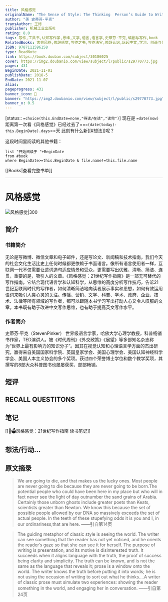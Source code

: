 ```yaml
---
title: 风格感觉
originalName: "The Sense of Style: The Thinking  Person’s Guide to Writing in the 21st Century"
author: "美 史蒂芬·平克"
transAuthor: 王烁
publisher: 机械工业出版社
rating: 8.0
tags: 写作,工具书,认知写作学,思维,文学,语言,语言学,史蒂芬·平克,编剧与写作,book
RelatedBooks: 古典风格,修辞感觉,写作之书,写作法宝,修辞认识,玩起中文,学习、创造与使用知识,写作的禅机,为什么学生不喜欢上学?,风格的要素
ISBN: 9787111596158
type: ReadNote
link: https://book.douban.com/subject/30186025
cover: https://img2.doubanio.com/view/subject/l/public/s29770773.jpg
pages: 431
BeginDate: 2021-11-01
publishDate: 2018-5
EndDate: 2021-11-07
alias:
pageprogress: 431
banner_icon: 📖
banner: "https://img2.doubanio.com/view/subject/l/public/s29770773.jpg"
banner_x: 0.5
---
```

[status:: `=choice(this.EndDate=none,"待读/在读","读完")`]
现在是 `=date(now)`
距离第一次看《风格感觉》已经过去了==`=(date(today)-this.BeginDate).days`==天
此刻有什么新[[#想法]]呢？


这段时间里阅读的其他书籍：

```dataview
list "开始阅读于 "+BeginDate
from #book 
where BeginDate>=this.BeginDate & file.name!=this.file.name
```

[[Books|查看完整书单]]

---
# 风格感觉

![风格感觉|300](https://img2.doubanio.com/view/subject/l/public/s29770773.jpg)

## 简介
### 书籍简介

无论是写微博、微信文章和电子邮件，还是写论文、新闻稿和技术指南，我们今天的社会文化生活比史上任何时候都更依赖于书面语言。像所有语言使用者一样，互联网一代不仅需要让遣词造句适应情景和受众，更需要写出优雅、清晰、简洁、连贯，重要的是，吸引人的文章。《风格感觉：21世纪写作指南》是一部无可替代的写作指南。它结合现代语言学和认知科学，从思维的高度分析写作技巧，告诉21世纪互联网时代的写作者，如何清晰简洁地向读者展示事实和思想，如何有效运用语词来吸引人类心灵的关注。传播、营销、文学、科普、学术、政府、企业、技术、法律等所有领域的写作者，都可以跟随本书学习写出打动人心又令人叹服的文章。本书既有助于改进中文写作思维，也有助于提高英文写作水平。


### 作者简介

史蒂芬·平克（StevenPinker）
世界级语言学家，哈佛大学心理学教授，科普畅销书作家，TED演讲人。被《时代周刊》《外交政策》《展望》等多部知名杂志称为“世界上最有影响力的知识分子”。因其在视觉认知和心理语言学方面的杰出研究，赢得来自美国国家科学院、英国皇家学会、美国心理学会、美国认知神经科学学会、美国人本主义协会的多个奖项。获过四个荣誉博士学位和数个教学奖项，其撰写的8部大众科普图书也屡屡获奖、部部畅销。


## 短评

## RECALL QUESTITONS

## 笔记
[[📙🗳风格感觉：21世纪写作指南 读书笔记]]

## 想法/行动...

## 原文摘录
> We are going to die, and that makes us the lucky ones. Most people are never going to die because they are never going to be born.The potential people who could have been here in my place but who will in fact never see the light of day outnumber the sand grains of Arabia. Certainly those unborn ghosts include greater poets than Keats, scientists greater than Newton. We know this because the set of possible people allowed by our DNA so massively exceeds the set of actual people. In the teeth of these stupefying odds it is you and I, in our ordinariness,that are here.
——引自第14页

> The guiding metaphor of classic style is seeing the world. The writer can see something that the reader has not yet noticed, and he orients the reader’s gaze so that she can see it for herself. The purpose of writing is presentation, and its motive is disinterested truth. It succeeds when it aligns language with the truth, the proof of success being clarity and simplicity. The truth can be known, and is not the same as the language that reveals it; prose is a window onto the world. The writer knows the truth before putting it into words; he is not using the occasion of writing to sort out what he thinks....A writer of classic prose must simulate two experiences: showing the reader something in the world, and engaging her in conversation.
——引自第24页

## 

